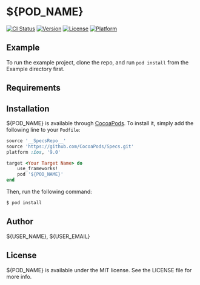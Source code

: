 # ${POD_NAME}

[![CI Status](http://img.shields.io/travis/${USER_NAME}/${REPO_NAME}.svg?style=flat)](https://travis-ci.org/${USER_NAME}/${REPO_NAME})
[![Version](https://img.shields.io/cocoapods/v/${POD_NAME}.svg?style=flat)](http://cocoapods.org/pods/${POD_NAME})
[![License](https://img.shields.io/cocoapods/l/${POD_NAME}.svg?style=flat)](http://cocoapods.org/pods/${POD_NAME})
[![Platform](https://img.shields.io/cocoapods/p/${POD_NAME}.svg?style=flat)](http://cocoapods.org/pods/${POD_NAME})

## Example

To run the example project, clone the repo, and run `pod install` from the Example directory first.

## Requirements

## Installation

${POD_NAME} is available through [CocoaPods](http://cocoapods.org). To install
it, simply add the following line to your `Podfile`:

```ruby
source '__SpecsRepo__'
source 'https://github.com/CocoaPods/Specs.git'
platform :ios, '9.0'

target <Your Target Name> do
	use_frameworks!
    pod '${POD_NAME}'
end
```

Then, run the following command:

```bash
$ pod install
```

## Author

${USER_NAME}, ${USER_EMAIL}

## License

${POD_NAME} is available under the MIT license. See the LICENSE file for more info.



